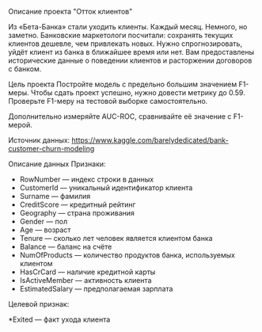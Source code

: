 Описание проекта "Отток клиентов"

Из «Бета-Банка» стали уходить клиенты. Каждый месяц. Немного, но заметно. Банковские маркетологи посчитали: сохранять текущих клиентов дешевле, чем привлекать новых. Нужно спрогнозировать, уйдёт клиент из банка в ближайшее время или нет. Вам предоставлены исторические данные о поведении клиентов и расторжении договоров с банком.

Цель проекта
Постройте модель с предельно большим значением F1-меры. Чтобы сдать проект успешно, нужно довести метрику до 0.59. Проверьте F1-меру на тестовой выборке самостоятельно.

Дополнительно измеряйте AUC-ROC, сравнивайте её значение с F1-мерой.

Источник данных: https://www.kaggle.com/barelydedicated/bank-customer-churn-modeling

Описание данных
Признаки:

 * RowNumber — индекс строки в данных
 * CustomerId — уникальный идентификатор клиента
 * Surname — фамилия
 * CreditScore — кредитный рейтинг
 * Geography — страна проживания
 * Gender — пол
 * Age — возраст
 * Tenure — сколько лет человек является клиентом банка
 * Balance — баланс на счёте
 * NumOfProducts — количество продуктов банка, используемых клиентом
 * HasCrCard — наличие кредитной карты
 * IsActiveMember — активность клиента
 * EstimatedSalary — предполагаемая зарплата
 
Целевой признак:

 *Exited — факт ухода клиента